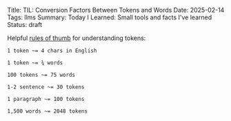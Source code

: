 Title: TIL: Conversion Factors Between Tokens and Words
Date: 2025-02-14
Tags: llms
Summary: Today I Learned: Small tools and facts I've learned
Status: draft

Helpful [rules of thumb](https://help.openai.com/en/articles/4936856-what-are-tokens-and-how-to-count-them) for understanding tokens:

```
1 token ~= 4 chars in English

1 token ~= ¾ words

100 tokens ~= 75 words

```

```
1-2 sentence ~= 30 tokens

1 paragraph ~= 100 tokens

1,500 words ~= 2048 tokens
```